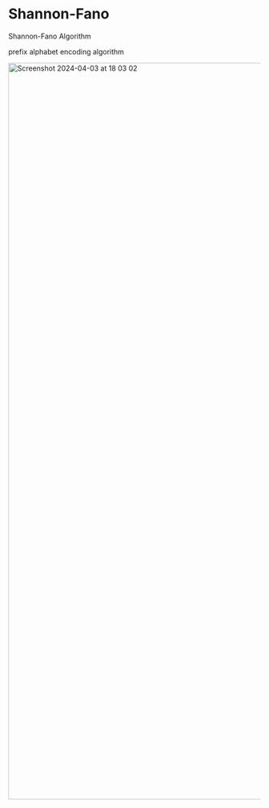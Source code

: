 # Shannon-Fano

Shannon-Fano Algorithm

prefix alphabet encoding algorithm

<img width="1470" alt="Screenshot 2024-04-03 at 18 03 02" src="https://github.com/KriptexCTF/Shannon-Fano/assets/120062405/4b7987ea-27b1-4add-ad5d-c3dadb68cebf">
